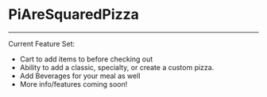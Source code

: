 # PiAreSquaredPizza
------------------------
Current Feature Set:
*    Cart to add items to before checking out
*    Ability to add a classic, specialty, or create a custom pizza.
*    Add Beverages for your meal as well
*    More info/features coming soon!
